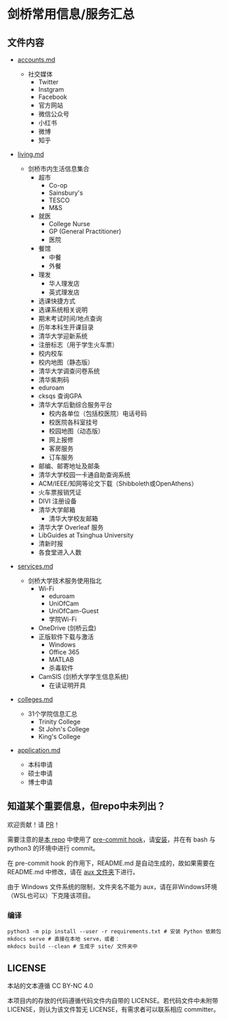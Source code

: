 # 剑桥常用信息/服务汇总

## 文件内容
- [accounts.md](https://github.com/sc303165/CBUservices/blob/master/docs/accounts.md)
    - 社交媒体
        - Twitter
        - Instgram
        - Facebook
        - 官方网站
        - 微信公众号
        - 小红书
        - 微博
        - 知乎
- [living.md](https://github.com/sc303165/CBUservices/blob/master/docs/camsis.md)
    - 剑桥市内生活信息集合
        - 超市
            - Co-op
            - Sainsbury's
            - TESCO
            - M&S
        - 就医
            - College Nurse
            - GP (General Practitioner)
            - 医院
        - 餐馆
            - 中餐
            - 外餐
        - 理发
            - 华人理发店
            - 英式理发店
        - 选课快捷方式
        - 选课系统相关说明
        - 期末考试时间/地点查询
        - 历年本科生开课目录
        - 清华大学迎新系统
        - 注册标志（用于学生火车票）
        - 校内校车
        - 校内地图（静态版）
        - 清华大学调查问卷系统
        - 清华紫荆码
        - eduroam
        - cksqs 查询GPA
        - 清华大学后勤综合服务平台
            - 校内各单位（包括校医院）电话号码
            - 校医院各科室挂号
            - 校园地图（动态版）
            - 网上报修
            - 客房服务
            - 订车服务
        - 邮编、邮寄地址及邮条
        - 清华大学校园一卡通自助查询系统
        - ACM/IEEE/知网等论文下载（Shibboleth或OpenAthens）
        - 火车票报销凭证
        - DIVI 注册设备
        - 清华大学邮箱
            - 清华大学校友邮箱
        - 清华大学 Overleaf 服务
        - LibGuides at Tsinghua University
        - 清新时报
        - 各食堂进入人数
- [services.md](services.md)
    - 剑桥大学技术服务使用指北
        - Wi-Fi
            - eduroam
            - UniOfCam
            - UniOfCam-Guest
            - 学院Wi-Fi
        - OneDrive (剑桥云盘)
        - 正版软件下载与激活
            - Windows
            - Office 365
            - MATLAB
            - 杀毒软件
        - CamSIS (剑桥大学学生信息系统)
            - 在读证明开具
            
- [colleges.md](colleges.md)
    - 31个学院信息汇总
        - Trinity College
        - St John's College
        - King's College
- [application.md](utils.md)
    - 本科申请
    - 硕士申请
    - 博士申请


## 知道某个重要信息，但repo中未列出？

欢迎贡献！请 [PR](https://github.com/sc303165/cbuservices/pulls)！

需要注意的是[本 repo](https://github.com/ZenithalHourlyRate/thuservices) 中使用了 [pre-commit hook](https://github.com/ZenithalHourlyRate/thuservices/blob/master/pre-commit)，请[安装](https://git-scm.com/book/zh/v2/%E8%87%AA%E5%AE%9A%E4%B9%89-Git-Git-%E9%92%A9%E5%AD%90)，并在有 bash 与 python3 的环境中进行 commit。

在 pre-commit hook 的作用下，README.md 是自动生成的，故如果需要在 README.md 中修改，请在 [aux 文件夹](https://github.com/ZenithalHourlyRate/thuservices/tree/master/aux)下进行。

由于 Windows 文件系统的限制，文件夹名不能为 aux，请在非Windows环境（WSL也可以）下克隆该项目。

### 编译

```
python3 -m pip install --user -r requirements.txt # 安装 Python 依赖包
mkdocs serve # 直接在本地 serve，或者：
mkdocs build --clean # 生成于 site/ 文件夹中
```

## LICENSE

本站的文本遵循 CC BY-NC 4.0

本项目内的存放的代码遵循代码文件内自带的 LICENSE。若代码文件中未附带 LICENSE，则认为该文件暂无 LICENSE，有需求者可以联系相应 committer。
